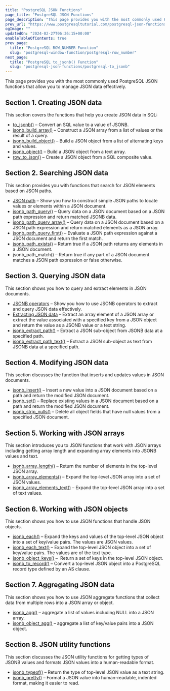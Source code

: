 ```yaml
---
title: "PostgreSQL JSON Functions"
page_title: "PostgreSQL JSON Functions"
page_description: "This page provides you with the most commonly used PostgreSQL JSON functions that allow you to manage JSON data effectively."
prev_url: "https://www.postgresqltutorial.com/postgresql-json-functions/"
ogImage: ""
updatedOn: "2024-02-27T06:36:15+00:00"
enableTableOfContents: true
prev_page: 
  title: "PostgreSQL ROW_NUMBER Function"
  slug: "postgresql-window-function/postgresql-row_number"
next_page: 
  title: "PostgreSQL to_jsonb() Function"
  slug: "postgresql-json-functions/postgresql-to_jsonb"
---
```





This page provides you with the most commonly used PostgreSQL JSON functions that allow you to manage JSON data effectively.


## Section 1\. Creating JSON data

This section covers the functions that help you create JSON data in SQL:

* [to\_jsonb()](postgresql-json-functions/postgresql-to_jsonb) – Convert an SQL value to a value of JSONB.
* [jsonb\_build\_array()](postgresql-json-functions/postgresql-jsonb_build_array) – Construct a JSON array from a list of values or the result of a query.
* [jsonb\_build\_object()](postgresql-json-functions/postgresql-jsonb_build_object) – Build a JSON object from a list of alternating keys and values.
* [jsonb\_object()](postgresql-json-functions/postgresql-jsonb_object) – Build a JSON object from a text array.
* [row\_to\_json()](postgresql-json-functions/postgresql-row_to_json) – Create a JSON object from a SQL composite value.

## Section 2\. Searching JSON data

This section provides you with functions that search for JSON elements based on JSON paths.

* [JSON path](postgresql-json-functions/postgresql-json-path) – Show you how to construct simple JSON paths to locate values or elements within a JSON document.
* [jsonb\_path\_query()](postgresql-json-functions/postgresql-jsonb_path_query) – Query data on a JSON document based on a JSON path expression and return matched JSONB data.
* [jsonb\_path\_query\_array()](postgresql-json-functions/postgresql-jsonb_path_query_array) – Query data on a JSON document based on a JSON path expression and return matched elements as a JSON array.
* [jsonb\_path\_query\_first()](postgresql-json-functions/postgresql-jsonb_path_query_first) – Evaluate a JSON path expression against a JSON document and return the first match.
* [jsonb\_path\_exists()](postgresql-json-functions/postgresql-jsonb_path_exists) – Return true if a JSON path returns any elements in a JSON document.
* jsonb\_path\_match() – Return true if any part of a JSON document matches a JSON path expression or false otherwise.

## Section 3\. Querying JSON data

This section shows you how to query and extract elements in JSON documents.

* [JSONB operators](postgresql-json-functions/postgresql-jsonb-operators) – Show you how to use JSONB operators to extract and query JSON data effectively.
* [Extracting JSON data](postgresql-json-functions/postgresql-json-extract) – Extract an array element of a JSON array or extract the value associated with a specified key from a JSON object and return the value as a JSONB value or a text string.
* [jsonb\_extract\_path()](postgresql-json-functions/postgresql-jsonb_extract_path) – Extract a JSON sub\-object from JSONB data at a specified path.
* [jsonb\_extract\_path\_text()](postgresql-json-functions/postgresql-jsonb_extract_path_text) – Extract a JSON sub\-object as text from JSONB data at a specified path.

## Section 4\. Modifying JSON data

This section discusses the function that inserts and updates values in JSON documents.

* [jsonb\_insert()](postgresql-json-functions/postgresql-jsonb_insert) – Insert a new value into a JSON document based on a path and return the modified JSON document.
* [jsonb\_set()](postgresql-json-functions/postgresql-jsonb_set) – Replace existing values in a JSON document based on a path and return the modified JSON document.
* [jsonb\_strip\_nulls()](postgresql-json-functions/postgresql-jsonb_strip_nulls) – Delete all object fields that have null values from a specified JSON document.

## Section 5\. Working with JSON arrays

This section introduces you to JSON functions that work with JSON arrays including getting array length and expanding array elements into JSONB values and text.

* [jsonb\_array\_length()](postgresql-json-functions/postgresql-jsonb_array_length) – Return the number of elements in the top\-level JSON array.
* [jsonb\_array\_elements()](postgresql-json-functions/postgresql-jsonb_array_elements) – Expand the top\-level JSON array into a set of JSON values.
* [jsonb\_array\_elements\_text()](postgresql-json-functions/postgresql-jsonb_array_elements_text) – Expand the top\-level JSON array into a set of text values.

## Section 6\. Working with JSON objects

This section shows you how to use JSON functions that handle JSON objects.

* [jsonb\_each()](postgresql-json-functions/postgresql-jsonb_each) – Expand the keys and values of the top\-level JSON object into a set of key/value pairs. The values are JSON values.
* [jsonb\_each\_text()](postgresql-json-functions/postgresql-jsonb_each_text) – Expand the top\-level JSON object into a set of key/value pairs. The values are of the text type.
* [jsonb\_object\_keys()](postgresql-json-functions/postgresql-jsonb_object_keys) –  Return a set of keys in the top\-level JSON object.
* [jsonb\_to\_record()](postgresql-json-functions/postgresql-jsonb_to_record) – Convert a top\-level JSON object into a PostgreSQL record type defined by an AS clause.

## Section 7\. Aggregating JSON data

This section shows you how to use JSON aggregate functions that collect data from multiple rows into a JSON array or object.

* [jsonb\_agg()](postgresql-json-functions/postgresql-jsonb_agg) – aggregate a list of values including NULL into a JSON array.
* [jsonb\_object\_agg()](postgresql-json-functions/postgresql-jsonb_object_agg) – aggregate a list of key/value pairs into a JSON object.

## Section 8\. JSON utility functions

This section discusses the JSON utility functions for getting types of JSONB values and formats JSON values into a human\-readable format.

* [jsonb\_typeof()](postgresql-json-functions/postgresql-jsonb_typeof) – Return the type of top\-level JSON value as a text string.
* [jsonb\_pretty()](postgresql-json-functions/postgresql-jsonb_pretty) – Format a JSON value into human\-readable, indented format, making it easier to read.
